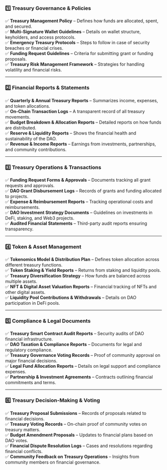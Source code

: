 ### **1️⃣ Treasury Governance & Policies**

✅ **Treasury Management Policy** – Defines how funds are allocated, spent, and secured.  
 ✅ **Multi-Signature Wallet Guidelines** – Details on wallet structure, keyholders, and access protocols.  
 ✅ **Emergency Treasury Protocols** – Steps to follow in case of security breaches or financial crises.  
 ✅ **Funding Request Guidelines** – Criteria for submitting grant or funding proposals.  
 ✅ **Treasury Risk Management Framework** – Strategies for handling volatility and financial risks.

---

### **2️⃣ Financial Reports & Statements**

✅ **Quarterly & Annual Treasury Reports** – Summarizes income, expenses, and token allocations.  
 ✅ **On-Chain Transaction Logs** – A transparent record of all treasury movements.  
 ✅ **Budget Breakdown & Allocation Reports** – Detailed reports on how funds are distributed.  
 ✅ **Reserve & Liquidity Reports** – Shows the financial health and sustainability of the DAO.  
 ✅ **Revenue & Income Reports** – Earnings from investments, partnerships, and community contributions.

---

### **3️⃣ Treasury Operations & Transactions**

✅ **Funding Request Forms & Approvals** – Documents tracking all grant requests and approvals.  
 ✅ **DAO Grant Disbursement Logs** – Records of grants and funding allocated to projects.  
 ✅ **Expense & Reimbursement Reports** – Tracking operational costs and reimbursements.  
 ✅ **DAO Investment Strategy Documents** – Guidelines on investments in DeFi, staking, and Web3 projects.  
 ✅ **Audited Financial Statements** – Third-party audit reports ensuring transparency.

---

### **4️⃣ Token & Asset Management**

✅ **Tokenomics Model & Distribution Plan** – Defines token allocation across different treasury functions.  
 ✅ **Token Staking & Yield Reports** – Returns from staking and liquidity pools.  
 ✅ **Treasury Diversification Strategy** – How funds are balanced across multiple assets.  
 ✅ **NFT & Digital Asset Valuation Reports** – Financial tracking of NFTs and other digital assets.  
 ✅ **Liquidity Pool Contributions & Withdrawals** – Details on DAO participation in DeFi pools.

---

### **5️⃣ Compliance & Legal Documents**

✅ **Treasury Smart Contract Audit Reports** – Security audits of DAO financial infrastructure.  
 ✅ **DAO Taxation & Compliance Reports** – Documents for legal and regulatory compliance.  
 ✅ **Treasury Governance Voting Records** – Proof of community approval on major financial decisions.  
 ✅ **Legal Fund Allocation Reports** – Details on legal support and compliance expenses.  
 ✅ **Partnership & Investment Agreements** – Contracts outlining financial commitments and terms.

---

### **6️⃣ Treasury Decision-Making & Voting**

✅ **Treasury Proposal Submissions** – Records of proposals related to financial decisions.  
 ✅ **Treasury Voting Records** – On-chain proof of community votes on treasury matters.  
 ✅ **Budget Amendment Proposals** – Updates to financial plans based on DAO votes.  
 ✅ **Financial Dispute Resolution Logs** – Cases and resolutions regarding financial conflicts.  
 ✅ **Community Feedback on Treasury Operations** – Insights from community members on financial governance.


